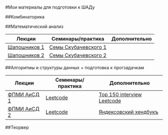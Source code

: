 #Мои материалы для подготовки к ШАДу

##Комбинаторика

##Математический анализ

| Лекции  | Семинары/практика | Дополнительно |
| ------------- | ------------- | ------------- |
| [Шапошников 1]([https://www.youtube.com/playlist?list=PL4_hYwCyhAvadJ5KZ4to2hWEjRvJnlNfv](https://www.youtube.com/playlist?list=PLcsjsqLLSfNDuleTFinPo1WY3V4EesuLO)) | [Семы Скубачевского 1](https://youtube.com/playlist?list=PLthfp5exSWEpNdsBN_z-WJbW4IYcJo8rG) |  |
| [Шапошников 2]([https://www.youtube.com/playlist?list=PL4_hYwCyhAvaJeKhXPw6KN81haxBTyRQ4](https://www.youtube.com/playlist?list=PLcsjsqLLSfNDDkajOuefNtjVC2YmMjOsN)) | [Семы Скубачевского 2](https://www.youtube.com/playlist?list=PLocvKxfon41XqGjhY6sWwd6BXrbx509T5) |  |

##Алгоритмы и структуры данных + подготовка к прогзадачкам

| Лекции  | Семинары/практика | Дополнительно |
| ------------- | ------------- | ------------- |
| [ФПМИ АиСД 1](https://www.youtube.com/playlist?list=PL4_hYwCyhAvadJ5KZ4to2hWEjRvJnlNfv) | [Leetcode](https://leetcode.com/) | [Top 150 interview Leetcode](https://leetcode.com/studyplan/top-interview-150/) |
| [ФПМИ АиСД 2](https://www.youtube.com/playlist?list=PL4_hYwCyhAvaJeKhXPw6KN81haxBTyRQ4) | [Leetcode](https://leetcode.com/) | [Яндексовский хендбукъ](https://academy.yandex.ru/handbook) |


##Теорвер
